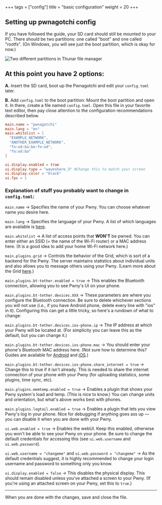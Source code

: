 +++
tags = ["config"]
title = "basic configuration"
weight = 20
+++

## Setting up pwnagotchi config
If you have followed the guide, your SD card should still be mounted to your PC. There should be two partitions: one called "boot" and one called "rootfs". (On Windows, you will see just the boot partition, which is okay for now.)

![Two different partitions in Thunar file manager](https://github.com/pwndevelopers/community-wiki/assets/21370314/cfa1dcba-45ed-4a87-8a02-50fda15a0e9e)

## At this point you have 2 options:
**A.** Insert the SD card, boot up the Pwnagotchi and edit your `config.toml` later. 


**B.** Add `config.toml` to the boot partition: Mount the boot partition and open it. In there, create a file named `config.toml`. Open this file in your favorite text editor, then pay close attention to the configuration recommendations described below.



```toml
main.name = "pwnagotchi"
main.lang = "en"
main.whitelist = [
  "EXAMPLE_NETWORK",
  "ANOTHER_EXAMPLE_NETWORK",
  "fo:od:ba:be:fo:od",
  "fo:od:ba"
]

ui.display.enabled = true
ui.display.type = "waveshare_3" #Change this to match your screen
ui.display.color = "black"
ui.fps = 1
```
### Explanation of stuff you probably want to change in `config.toml`:

`main.name` → Specifies the name of your Pwny. You can choose whatever name you desire here.

`main.lang` → Specifies the language of your Pwny. A list of which languages are available is [here](https://pwnagotchi.ai/configuration/#choose-your-unit-s-language).

`main.whitelist` → A list of access points that **WON'T** be pwned. You can enter either an SSID (= the name of the Wi-Fi router) or a MAC address here. (It is a good idea to add your home Wi-Fi network here.)

`main.plugins.grid` → Controls the behavior of the Grid, which is sort of a backend for the Pwny. The server maintains statistics about individual units and also allows you to message others using your Pwny. (Learn more about the Grid [here](https://pwnagotchi.ai/configuration/#set-your-pwngrid-preferences).)

`main.plugins.bt-tether.enabled = true` → This enables the Bluetooth connection, allowing you to see Pwny's UI on your phone.

`main.plugins.bt-tether.devices.XXX` → These parameters are where you configure the Bluetooth connection. Be sure to delete whichever sections you will not use (_i.e.,_ if you have Android phone, delete every line with "ios" in it). Configuring this can get a little tricky, so here's a rundown of what to change:

`main.plugins.bt-tether.devices.ios-phone.ip` → The IP address at which your Pwny will be located at. (For simplicity you can leave this as the default, but you can change it.)

`main.plugins.bt-tether.devices.ios-phone.mac` → You should enter your phone's Bluetooth MAC address here. (Not sure how to determine this? Guides are available for [Android](https://www.esper.io/blog/kiosk-signage-android-mac-address-serial-tracking) and [iOS](https://www.wikihow.com/Check-Your-iPhone%27s-Bluetooth-Address).)

`main.plugins.bt-tether.devices.ios-phone.share_internet = true` → Change this to true if it isn't already. This is needed to share the internet connection of your phone with your Pwny (for uploading statistics, some plugins, time sync, etc).

`main.plugins.memtemp.enabled = true` → Enables a plugin that shows your Pwny system's load and temp. (This is nice to know.) You can change units and orientation, but what's above works best with phones.

`main.plugins.logtail.enabled = true` → Enables a plugin that lets you view Pwny's log in your phone. Nice for debugging if anything goes ass up — you can disable it when you are done with your Pwny.

`ui.web.enabled = true` → Enables the webUI. Keep this enabled, otherwise you won't be able to see your Pwny on your phone. Be sure to change the default credentials for accessing this (see `ui.web.username` and `ui.web.password`).

`ui.web.username = "changeme"` and `ui.web.password = "changeme"` → As the default credentials suggest, it is highly recommended to change your login username and password to something only you know.

`ui.display.enabled = false` → This disables the physical display. This should remain disabled unless you've attached a screen to your Pwny. (If you're using an attached screen on your Pwny, set this to `true`.)

---

When you are done with the changes, save and close the file.
